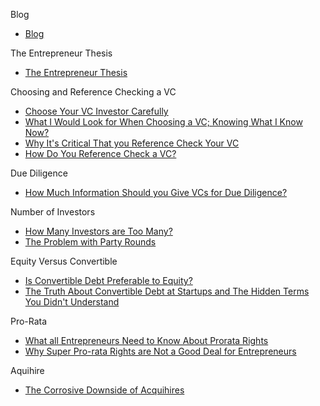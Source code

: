 Blog
*   [Blog](http://www.bothsidesofthetable.com)

The Entrepreneur Thesis
*   [The Entrepreneur Thesis](http://www.bothsidesofthetable.com/2010/03/01/the-entrepreneur-thesis)

Choosing and Reference Checking a VC
*   [Choose Your VC Investor Carefully](http://www.bothsidesofthetable.com/2009/10/25/choose-your-vc-investor-carefully)
*   [What I Would Look for When Choosing a VC; Knowing What I Know Now?](http://www.bothsidesofthetable.com/2014/01/22/what-i-would-look-for-when-choosing-a-vc-knowing-what-i-know-now)
*   [Why It's Critical That you Reference Check Your VC](http://www.bothsidesofthetable.com/2010/12/14/why-its-critical-that-you-reference-check-your-vc)
*   [How Do You Reference Check a VC?](http://www.bothsidesofthetable.com/2010/02/08/how-do-you-reference-check-a-vc)

Due Diligence
*   [How Much Information Should you Give VCs for Due Diligence?](http://www.bothsidesofthetable.com/2012/08/27/how-much-information-should-you-give-vcs-for-due-diligence)

Number of Investors
*   [How Many Investors are Too Many?](http://www.bothsidesofthetable.com/2011/02/22/how-many-investors-are-too-many)
*   [The Problem with Party Rounds](http://www.bothsidesofthetable.com/2011/09/01/the-problem-with-collecting-logos-at-startups)

Equity Versus Convertible
*   [Is Convertible Debt Preferable to Equity?](http://www.bothsidesofthetable.com/2010/08/30/is-convertible-debt-preferable-to-equity)
*   [The Truth About Convertible Debt at Startups and The Hidden Terms You Didn't Understand](http://www.bothsidesofthetable.com/2012/09/05/the-truth-about-convertible-debt-at-startups-and-the-hidden-terms-you-didnt-understand)

Pro-Rata
*   [What all Entrepreneurs Need to Know About Prorata Rights](http://www.bothsidesofthetable.com/2014/10/12/the-authoritative-guide-to-prorata-rights)
*   [Why Super Pro-rata Rights are Not a Good Deal for Entrepreneurs](http://www.bothsidesofthetable.com/2011/09/25/why-super-pro-rata-rights-are-not-a-good-deal-for-entrepreneurs)

Aquihire
*   [The Corrosive Downside of Acquihires](hhttp://www.bothsidesofthetable.com/2013/05/13/the-corrosive-downside-of-acquihires)


